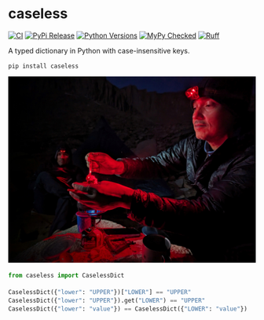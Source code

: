 # caseless

[![CI](https://github.com/clintval/caseless/actions/workflows/test.yml/badge.svg?branch=main)](https://github.com/clintval/caseless/actions/workflows/test.yml)
[![PyPi Release](https://badge.fury.io/py/caseless.svg)](https://badge.fury.io/py/caseless)
[![Python Versions](https://img.shields.io/pypi/pyversions/caseless.svg)](https://pypi.python.org/pypi/caseless/)
[![MyPy Checked](http://www.mypy-lang.org/static/mypy_badge.svg)](http://mypy-lang.org/)
[![Ruff](https://img.shields.io/endpoint?url=https://raw.githubusercontent.com/astral-sh/ruff/main/assets/badge/v2.json)](https://github.com/astral-sh/ruff)

A typed dictionary in Python with case-insensitive keys.

```console
pip install caseless
```

![Guitar Lake, California](https://github.com/clintval/caseless/raw/82ec043f64a2b887ecb5233e5a43e2a2e2950b6e/.github/img/cover.jpg)

```python
from caseless import CaselessDict

CaselessDict({"lower": "UPPER"})["LOWER"] == "UPPER"
CaselessDict({"lower": "UPPER"}).get("LOWER") == "UPPER"
CaselessDict({"lower": "value"}) == CaselessDict({"LOWER": "value"})
```
